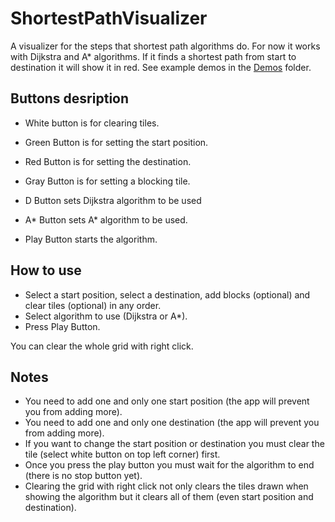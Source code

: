 # ShortestPathVisualizer
A visualizer for the steps that shortest path algorithms do. For now it works with Dijkstra and A* algorithms.
If it finds a shortest path from start to destination it will show it in red.
See example demos in the [Demos](ShortestPathVisualizer/Demos) folder.

## Buttons desription
* White button is for clearing tiles.
* Green Button is for setting the start position.
* Red Button is for setting the destination.
* Gray Button is for setting a blocking tile.

* D Button sets Dijkstra algorithm to be used
* A* Button sets A* algorithm to be used.

* Play Button starts the algorithm.

## How to use
* Select a start position, select a destination, add blocks (optional) and clear tiles (optional) in any order.
* Select algorithm to use (Dijkstra or A*).
* Press Play Button.

You can clear the whole grid with right click.

## Notes
* You need to add one and only one start position (the app will prevent you from adding more).
* You need to add one and only one destination (the app will prevent you from adding more).
* If you want to change the start position or destination you must clear the tile (select white button on top left corner) first.
* Once you press the play button you must wait for the algorithm to end (there is no stop button yet).
* Clearing the grid with right click not only clears the tiles drawn when showing the algorithm but it clears all of them (even start position and destination).
